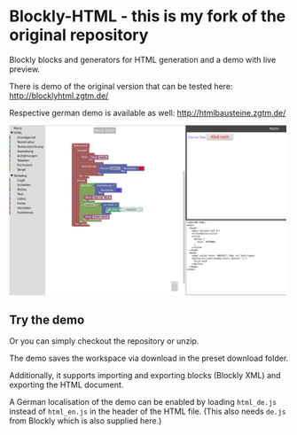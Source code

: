 # Blockly-HTML - this is my fork of the original repository

Blockly blocks and generators for HTML generation and a demo with live preview.

There is demo of the original version that can be tested here: http://blocklyhtml.zgtm.de/

Respective german demo is available as well: http://htmlbausteine.zgtm.de/

<img src="example.png" width="500" alt="Screenshot" />

## Try the demo

Or you can simply checkout the repository or unzip.

The demo saves the workspace via download in the preset download folder. 

Additionally, it supports importing and exporting blocks (Blockly XML) and exporting the HTML document.

A German localisation of the demo can be enabled by loading `html_de.js` instead of `html_en.js` in the header of the HTML file. (This also needs `de.js` from Blockly which is also supplied here.)
